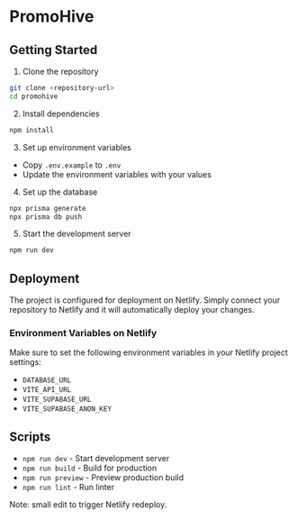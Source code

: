 # PromoHive

## Getting Started

1. Clone the repository
```bash
git clone <repository-url>
cd promohive
```

2. Install dependencies
```bash
npm install
```

3. Set up environment variables
- Copy `.env.example` to `.env`
- Update the environment variables with your values

4. Set up the database
```bash
npx prisma generate
npx prisma db push
```

5. Start the development server
```bash
npm run dev
```

## Deployment

The project is configured for deployment on Netlify. Simply connect your repository to Netlify and it will automatically deploy your changes.

### Environment Variables on Netlify

Make sure to set the following environment variables in your Netlify project settings:

- `DATABASE_URL`
- `VITE_API_URL`
- `VITE_SUPABASE_URL`
- `VITE_SUPABASE_ANON_KEY`

## Scripts

- `npm run dev` - Start development server
- `npm run build` - Build for production
- `npm run preview` - Preview production build
- `npm run lint` - Run linter

Note: small edit to trigger Netlify redeploy.